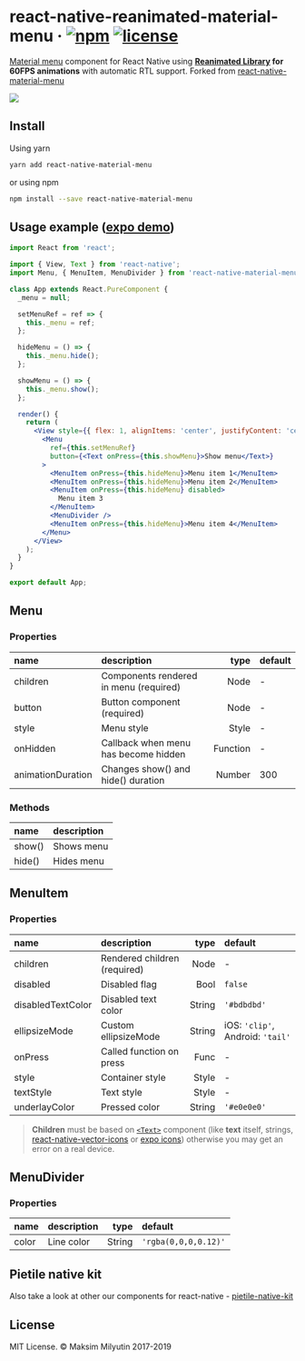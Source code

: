 # react-native-reanimated-material-menu &middot; [![npm](https://img.shields.io/npm/v/react-native-material-menu.svg)](https://www.npmjs.com/package/react-native-material-menu) [![license](https://img.shields.io/npm/l/react-native-material-menu.svg)](https://github.com/mxck/react-native-material-menu/blob/master/LICENSE)

 [Material
menu](https://material.io/guidelines/components/menus.html) component for React
Native using **[Reanimated Library](https://github.com/software-mansion/react-native-reanimated) for 60FPS animations** with automatic RTL support. Forked from [react-native-material-menu](https://github.com/mxck/react-native-material-menu/)

<img src="https://media.giphy.com/media/3ov9jUvQH4U82JGNRC/giphy.gif" />

## Install

Using yarn

```sh
yarn add react-native-material-menu
```

or using npm

```sh
npm install --save react-native-material-menu
```

## Usage example ([expo demo](https://snack.expo.io/@mxck/react-native-material-menu-demo))

```jsx
import React from 'react';

import { View, Text } from 'react-native';
import Menu, { MenuItem, MenuDivider } from 'react-native-material-menu';

class App extends React.PureComponent {
  _menu = null;

  setMenuRef = ref => {
    this._menu = ref;
  };

  hideMenu = () => {
    this._menu.hide();
  };

  showMenu = () => {
    this._menu.show();
  };

  render() {
    return (
      <View style={{ flex: 1, alignItems: 'center', justifyContent: 'center' }}>
        <Menu
          ref={this.setMenuRef}
          button={<Text onPress={this.showMenu}>Show menu</Text>}
        >
          <MenuItem onPress={this.hideMenu}>Menu item 1</MenuItem>
          <MenuItem onPress={this.hideMenu}>Menu item 2</MenuItem>
          <MenuItem onPress={this.hideMenu} disabled>
            Menu item 3
          </MenuItem>
          <MenuDivider />
          <MenuItem onPress={this.hideMenu}>Menu item 4</MenuItem>
        </Menu>
      </View>
    );
  }
}

export default App;
```

## Menu

### Properties

| name              | description                            |     type | default |
| :---------------- | :------------------------------------- | -------: | :------ |
| children          | Components rendered in menu (required) |     Node | -       |
| button            | Button component (required)            |     Node | -       |
| style             | Menu style                             |    Style | -       |
| onHidden          | Callback when menu has become hidden   | Function | -       |
| animationDuration | Changes show() and hide() duration     |   Number | 300     |

### Methods

| name   | description |
| :----- | :---------- |
| show() | Shows menu  |
| hide() | Hides menu  |

## MenuItem

### Properties

| name              | description                  |   type | default                          |
| :---------------- | :--------------------------- | -----: | :------------------------------- |
| children          | Rendered children (required) |   Node | -                                |
| disabled          | Disabled flag                |   Bool | `false`                          |
| disabledTextColor | Disabled text color          | String | `'#bdbdbd'`                      |
| ellipsizeMode     | Custom ellipsizeMode         | String | iOS: `'clip'`, Android: `'tail'` |
| onPress           | Called function on press     |   Func | -                                |
| style             | Container style              |  Style | -                                |
| textStyle         | Text style                   |  Style | -                                |
| underlayColor     | Pressed color                | String | `'#e0e0e0'`                      |

> **Children** must be based on [`<Text>`][text component] component (like **text** itself, strings, [react-native-vector-icons] or [expo icons]) otherwise you may get an error on a real device.

## MenuDivider

### Properties

| name  | description |   type | default              |
| :---- | :---------- | -----: | :------------------- |
| color | Line color  | String | `'rgba(0,0,0,0.12)'` |

## Pietile native kit

Also take a look at other our components for react-native - [pietile-native-kit](https://github.com/pietile/pietile-native-kit)

## License

MIT License. © Maksim Milyutin 2017-2019

[text component]: https://facebook.github.io/react-native/docs/text.html
[react-native-vector-icons]: https://github.com/oblador/react-native-vector-icons
[expo icons]: https://docs.expo.io/versions/latest/guides/icons/
